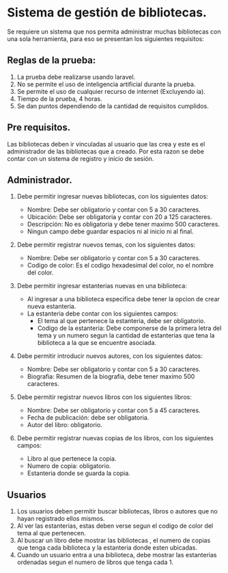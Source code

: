 # Sistema de gestión de bibliotecas.

Se requiere un sistema que nos permita administrar muchas bibliotecas con una sola herramienta, para eso se presentan los siguientes requisitos:

## Reglas de la prueba:

1. La prueba debe realizarse usando laravel.
2. No se permite el uso de inteligencia artificial durante la prueba.
3. Se permite el uso de cualquier recurso de internet (Excluyendo ia).
4. Tiempo de la prueba, 4 horas.
5. Se dan puntos dependiendo de la cantidad de requisitos cumplidos.

## Pre requisitos.

Las bibliotecas deben ir vinculadas al usuario que las crea y este es el administrador de las bibliotecas que a creado. Por esta razon se debe contar con un sistema de registro y inicio de sesión.

## Administrador.

1. Debe permitir ingresar nuevas bibliotecas, con los siguientes datos:

   - Nombre: Debe ser obligatorio y contar con 5 a 30 caracteres.
   - Ubicación: Debe ser obligatoria y contar con 20 a 125 caracteres.
   - Descripción: No es obligatoria y debe tener maximo 500 caracteres.
   - Ningun campo debe guardar espacios ni al inicio ni al final.

2. Debe permitir registrar nuevos temas, con los siguientes datos:

   - Nombre: Debe ser obligatorio y contar con 5 a 30 caracteres.
   - Codigo de color: Es el codigo hexadesimal del color, no el nombre del color.

3. Debe permitir ingresar estanterias nuevas en una biblioteca:

   - Al ingresar a una biblioteca especifica debe tener la opcion de crear nueva estanteria.
   - La estanteria debe contar con los siguientes campos:
     - El tema al que pertenece la estanteria, debe ser obligatorio.
     - Codigo de la estanteria: Debe componerse de la primera letra del tema y un numero segun la cantidad de estanterias que tena la biblioteca a la que se encuentre asociada.

4. Debe permitir introducir nuevos autores, con los siguientes datos:

   - Nombre: Debe ser obligatorio y contar con 5 a 30 caracteres.
   - Biografia: Resumen de la biografia, debe tener maximo 500 caracteres.

5. Debe permitir registrar nuevos libros con los siguientes libros:

   - Nombre: Debe ser obligatorio y contar con 5 a 45 caracteres.
   - Fecha de publicación: debe ser obligatoria.
   - Autor del libro: obligatorio.

6. Debe permitir registrar nuevas copias de los libros, con los siguientes campos:
   - Libro al que pertenece la copia.
   - Numero de copia: obligatorio.
   - Estanteria donde se guarda la copia.

## Usuarios

1. Los usuarios deben permitir buscar bibliotecas, libros o autores que no hayan registrado ellos mismos.
2. Al ver las estanterias, estas deben verse segun el codigo de color del tema al que pertenecen.
3. Al buscar un libro debe mostrar las bibliotecas , el numero de copias que tenga cada biblioteca y la estanteria donde esten ubicadas.
4. Cuando un usuario entra a una biblioteca, debe mostrar las estanterias ordenadas segun el numero de libros que tenga cada 1.
